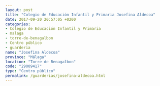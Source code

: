 ```yaml
---
layout: post
title: "Colegio de Educación Infantil y Primaria Josefina Aldecoa"
date: 2017-09-20 20:57:05 +0200
categories:
- Colegio de Educación Infantil y Primaria
- malaga
- torre-de-benagalbon
- Centro público
- guarderia
name: "Josefina Aldecoa"
province: "Málaga"
location: "Torre de Benagalbon"
code: "29009417"
type: "Centro público"
permalink: /guarderias/josefina-aldecoa.html
---
```

